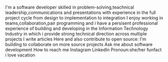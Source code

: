 I'm a software developer skilled in problem-solving,teachnical leadership,communications and presentations with experience in the full project cycle from design to implementation to integration
I enjoy working in teams,collaboration,pair programming and i have a persisent professional experience of building and developing in the Information Technology Industry in which i provide strong technical direction across multiple projects
I write articles Here and also contribute to open source:
     I'm building to collaborate on more source projects
     Ask me about software development
     How to reach me
        Instagram
        LinkedIn
Pronoun:she/her
funfact i love vacation

